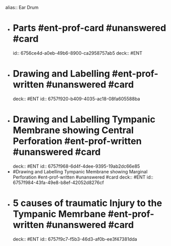 alias:: Ear Drum

- # Parts #ent-prof-card #unanswered #card 
  id:: 6756ce4d-a0eb-49b6-8900-ca2958757ab5
  deck:: #ENT
- # Drawing and Labelling #ent-prof-written #unanswered #card
  deck:: #ENT
  id:: 6757f920-b409-4035-ac18-08fa605588ba
- # Drawing and Labelling Tympanic Membrane showing **Central Perforation** #ent-prof-written #unanswered #card
  deck:: #ENT
  id:: 6757f968-6d4f-4dee-9395-19ab2dc66e85
- #Drawing and Labelling Tympanic Membrane showing Marginal Perforation #ent-prof-written #unanswered #card
  deck:: #ENT
  id:: 6757f984-43fa-49e8-b8ef-42052d8276cf
- # 5 causes of traumatic Injury to the Tympanic Memrbane #ent-prof-written #unanswered #card
  deck:: #ENT
  id:: 6757f9c7-f5b3-46d3-af0b-ee3f47381dda